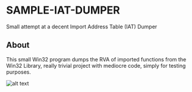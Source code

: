 # SAMPLE-IAT-DUMPER
Small attempt at a decent Import Address Table (IAT) Dumper

## About 
This small Win32 program dumps the RVA of imported functions from the Win32 Library, really trivial project with mediocre code, simply for testing purposes.

![alt text](https://cdn.discordapp.com/attachments/360967182441512960/496123022537916457/consoleopt.PNG)
